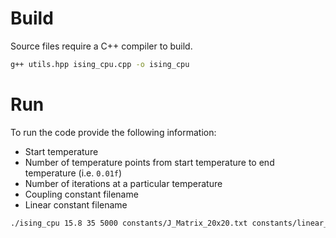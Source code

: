 # Build

Source files require a C++ compiler to build.

```sh
g++ utils.hpp ising_cpu.cpp -o ising_cpu
```

# Run

To run the code provide the following information:
- Start temperature
- Number of temperature points from start temperature to end temperature (i.e. `0.01f`)
- Number of iterations at a particular temperature
- Coupling constant filename
- Linear constant filename

```sh
./ising_cpu 15.8 35 5000 constants/J_Matrix_20x20.txt constants/linear_20x20.txt
```